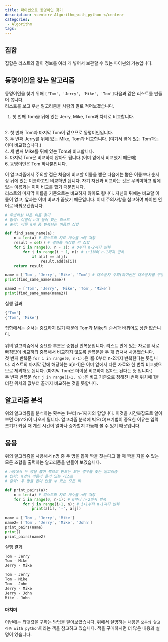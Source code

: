 ```yaml
---
title: 파이썬으로 동명이인 찾기
description: <center> Algorithm_with_python </center>
categories:
 - Algorithm
tags:
---
```


## 집합
집합은 리스트와 같이 정보를 여러 개 넣어서 보관할 수 있는 파이썬의 기능입니다.

## 동명이인을 찾는 알고리즘
동명이인을 찾기 위해 `['Tom', 'Jerry', 'Mike', 'Tom']`다음과 같은 리스트를 만들어 봅니다.
<br>
리스트를 보고 우선 알고리즘을 사람의 말로 적어보겠습니다.<br>

1. 첫 번째 Tom을 뒤에 있는 Jerry, Mike, Tom과 차례로 비교합니다.
<br>
2. 첫 번째 Tom과 마지막 Tom이 같으므로 동명이인입니다.
<br>
3. 두 번째 Jerry를 뒤에 있는 Mike, Tom과 비교합니다. (여기서 앞에 있는 Tom과는 이미 비교했습니다.)
<br>
4. 세 번째 Mike를 뒤에 있는 Tom과 비교합니다.
<br>
5. 마지막 Tom은 비교하지 않아도 됩니다.(이미 앞에서 비교했기 때문에)
<br>
6. 동명이인은 Tom 하나뿐입니다.

이 알고리즘에서 주의할 점은 처음에 비교할 이름을 뽑은 다음에는 뽑은 이름보다 순서상 뒤에 있는 이름하고만 비교하면 됩니다. 자기 자신과 비교하는 것은 무의미하고 앞에 있는 이름과는 이미 비교를 했기 때문입니다.
<br>
리스트의 마지막 이름을 기준으로는 비교하지 않아도 됩니다. 자신의 뒤에는 비교할 이름이 없고, 앞과는 이미 비교가 끝났기 때문입니다. 이제 주의사항을 참고하여 파이썬 언어로 바꿔보겠습니다.

```python
# 두번이상 나온 이름 찾기
# 입력: 이름이 n개 들어 있는 리스트
# 출력: 이름 n개 중 반복되는 이름의 집합

def find_same_name(a):
    n = len(a) # 리스트의 자료 개수를 n에 저장
    result = set() # 결과를 저장할 빈 집합
    for i in range(0, n - 1): # 0부터 n-2까지 반복
        for j in range(i + 1, n): # i+1부터 n-1까지 반복
            if a[i] == a[j]:
                result.add(a[i])
    return result

name = ['Tom', 'Jerry', 'Mike', 'Tom'] # 대소문자 주의(파이썬은 대소문자를 구분함)
print(find_same_name(name))

name2 = ['Tom', 'Jerry', 'Mike', 'Tom', 'Mike']
print(find_same_name(name2))
```
실행 결과

```python
{'Tom'}
{'Tom', 'Mike'}
```
집합에서는 순서는 중요하지 않기 때문에 Tom과 Mike의 순서과 바뀌어도 상관 없습니다.
<br>
<br>
위의 알고리즘에서 중요한 부분은 중첩된 반복문입니다. 리스트 안에 있는 자료를 서로 빠짐없이 비교하되 중복해서 비교하지 않도록 반복문을 두 개 겹쳐서 사용했습니다.<br>
첫 번째 반복문 `for i in range(0, n-1):`은 i를 0부터 n-2까지 반복한다는 뜻입니다. 리스트의 마지막 값에 해당하는 a[n-1]은 이미 앞에서 다른 자료와 한 번씩 비교했으므로 제외해도 됩니다. (마지막 Tom은 더이상 비교하지 않아도 된다는 뜻 입니다.)<br>
두 번째 반복문 `for j in range(i+1, n):`은 비교 기준으로 정해진 i번째 위치에 1을 더한 위치의 값부터 끝까지 비교하는 것을 뜻합니다.


## 알고리즘 분석
위의 알고리즘을 분석하는 횟수는 1부터 n-1까지의 합입니다. 이것을 시간복잡도로 알아보면 O(n^2)이 나오게 됩니다. 알고리즘 분석에 빅오(O)표기법이 중요한 이유는 입력 크기가 커질 때 계산 시간이 얼마나 증가할지 가늠해 볼 수 있기 때문입니다.

## 응용
위의 알고리즘을 사용해서 n명 중 두 명을 뽑아 짝을 짓는다고 할 때 짝을 지을 수 있는 모든 조합을 출력하는 알고리즘을 만들어 보겠습니다.

```python
# n명에서 두 명을 뽑아 짝으로 만드는 모든 경우를 찾는 알고리즘
# 입력: n명의 이름이 들어 있는 리스트
# 출력: 두 명을 뽑아 만들 수 있는 모든 짝

def print_pairs(a):
    n = len(a) # 리스트의 자료 개수를 n에 저장
    for i in range(0, n-1): # 0부터 n-2까지 반복
        for j in range(i+1, n): # i+1부터 n-1까지 반복
            print(a[i], '-', a[j])
            
name = ['Tom', 'Jerry', 'Mike']
name2= ['Tom', 'Jerry', 'Mike', 'John']
print_pairs(name)
print()
print_pairs(name2)

```
실행 결과

```python
Tom - Jerry
Tom - Mike
Jerry - Mike

Tom - Jerry
Tom - Mike
Tom - John
Jerry - Mike
Jerry - John
Mike - John
```

#### 마치며
이번에는 최댓값을 구하는 방법을 알아보았습니다. 위에서 설명하는 내용은 `모두의 알고리즘 with python`이라는 책을 참고하고 있습니다. 책을 구매하시면 더 많은 내용과 설명이 있습니다.
